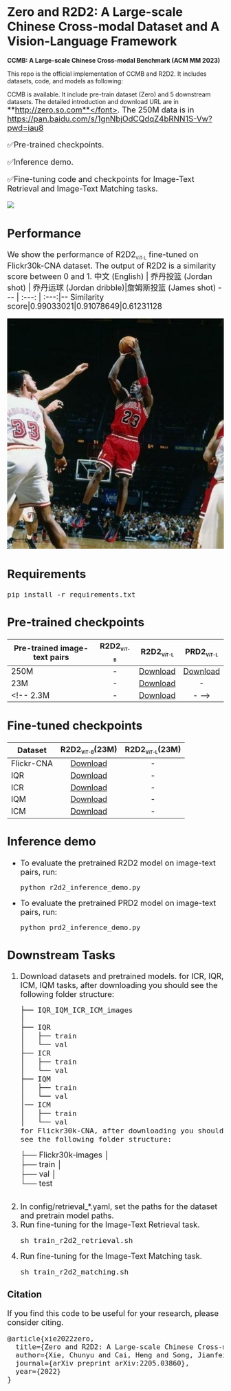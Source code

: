 # Zero and R2D2: A Large-scale Chinese Cross-modal Dataset and A Vision-Language Framework



**CCMB: A Large-scale Chinese Cross-modal Benchmark (ACM MM 2023)**

This repo is the official implementation of CCMB and R2D2</a>. It includes datasets, code, and models as following:

<!-- &#x2705;<a href="http://zero.so.com">Zero benchmark</a> is available. The detailed introduction and download URL are in <font size=4>**http://zero.so.com**</font>. The 250M data is in -->

CCMB is available. It include pre-train dataset (Zero) and 5 downstream datasets. The detailed introduction and download URL are in <font size=4>**http://zero.so.com**</font>. The 250M data is in https://pan.baidu.com/s/1gnNbjOdCQdqZ4bRNN1S-Vw?pwd=iau8

&#x2705;Pre-trained checkpoints.

&#x2705;Inference demo.

&#x2705;Fine-tuning code and checkpoints for Image-Text Retrieval and Image-Text Matching tasks.

<!-- &#x274C;Pre-training code (coming soon). -->

<img src="image/framework.png">

## Performance
We show the performance of R2D2<sub><font size=1.5>ViT-L</font></sub> fine-tuned on Flickr30k-CNA dataset. The output of R2D2 is a similarity score between 0 and 1.
中文 (English) | 乔丹投篮 (Jordan shot) | 乔丹运球 (Jordan dribble)|詹姆斯投篮 (James shot)
--- | :---: | :---:|--
Similarity score|0.99033021|0.91078649|0.61231128

<img src="image/jordan.jpg">

## Requirements
<pre/>pip install -r requirements.txt</pre> 



## Pre-trained checkpoints
Pre-trained image-text pairs | R2D2<sub><font size=1.5>ViT-B</font></sub> | R2D2<sub><font size=1.5>ViT-L</font></sub> | PRD2<sub><font size=1.5>ViT-L</font></sub>
--- | :---:| :---: | :---:
250M | - | <a href="https://drive.google.com/file/d/18Fd3vGvj0Dz8rPlxROxugjZaF8Z4jf7g/view?usp=sharing">Download</a> | <a href="https://drive.google.com/file/d/15zDdam7_-YT0suA3Wc226vvxcyBxWZ_O/view?usp=sharing">Download
23M | - | <a href="https://drive.google.com/file/d/1vvvMv3mTRFGAUojbSJoZiTuqYPJqIquh/view?usp=sharing">Download</a> | -
<!-- 2.3M | - | <a href="https://drive.google.com/file/d/1SKH-d1Vd-1wn3qUt6YKnep7VsTXfbTK0/view?usp=sharing">Download</a> | - -->

## Fine-tuned checkpoints
Dataset | R2D2<sub><font size=1.5>ViT-B</font></sub>(23M) | R2D2<sub><font size=1.5>ViT-L</font></sub>(23M)
--- | :---: | :---:
Flickr-CNA | <a href="https://drive.google.com/file/d/1qgbDIqSUBqGz6rGCGKtW14wzPTIcnLLg/view?usp=sharing">Download</a> | -
IQR | <a href="https://drive.google.com/file/d/1lQ6rqMXukzul6XQJ8uZe_BQh-tuL1KNm/view?usp=sharing">Download</a> | -
ICR | <a href="https://drive.google.com/file/d/15Zsr8n49AEjOi2MkOfp1ZtUAKGss_Xbz/view?usp=sharing">Download</a> | -
IQM | <a href="https://drive.google.com/file/d/1JxLL6mlhDz_pjoUuyeeRVTHw0q8gW5et/view?usp=sharing">Download</a> | -
ICM | <a href="https://drive.google.com/file/d/1FI9RzJT-0j30ftcfkx0zDF2v3T7iXZtG/view?usp=sharing">Download</a> | -

## Inference demo
- To evaluate the pretrained R2D2 model on image-text pairs, run:
    <pre>python r2d2_inference_demo.py</pre> 
- To evaluate the pretrained PRD2 model on image-text pairs, run:
    <pre>python prd2_inference_demo.py</pre> 

## Downstream Tasks
1. Download datasets and pretrained models.
    for ICR, IQR, ICM, IQM tasks, after downloading you should see the following folder structure:
    ```
    ├── IQR_IQM_ICR_ICM_images
    │   
    ├── IQR
    │   ├── train
    │   └── val
    ├── ICR
    │   ├── train
    │   └── val
    ├── IQM
    │   ├── train
    │   └── val
    │── ICM
    │   ├── train
    │   └── val
    for Flickr30k-CNA, after downloading you should see the following folder structure:
    ```
    ├── Flickr30k-images
    │   
    ├── train
    │   
    ├── val
    │  
    └── test
    ```
  2. In config/retrieval_*.yaml, set the paths for the dataset and pretrain model paths.
  3. Run fine-tuning for the Image-Text Retrieval task.
      ```
      sh train_r2d2_retrieval.sh
      ```
  4. Run fine-tuning for the Image-Text Matching task.
      ```
      sh train_r2d2_matching.sh
      ```
    
### Citation
If you find this code to be useful for your research, please consider citing.
<pre>
@article{xie2022zero,
  title={Zero and R2D2: A Large-scale Chinese Cross-modal Benchmark and A Vision-Language Framework},
  author={Xie, Chunyu and Cai, Heng and Song, Jianfei and Li, Jincheng and Kong, Fanjing and Wu, Xiaoyu and Morimitsu, Henrique and Yao, Lin and Wang, Dexin and Leng, Dawei and Ji, Xiangyang and Deng, Yafeng },
  journal={arXiv preprint arXiv:2205.03860},
  year={2022}
}</pre>
